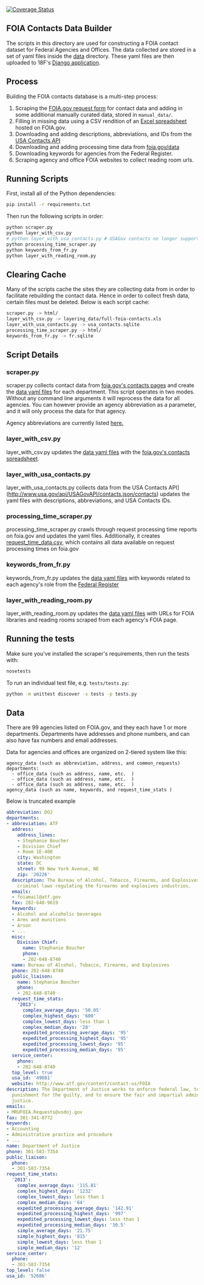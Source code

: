 [![Coverage Status](https://coveralls.io/repos/18F/foia/badge.png)](https://coveralls.io/r/18F/foia)

## FOIA Contacts Data Builder

The scripts in this directory are used for constructing a FOIA contact dataset for Federal Agencies and Offices. The data collected are stored
in a set of yaml files inside the [data](https://github.com/18F/foia/tree/master/contacts/data) directory. These yaml files are
then uploaded to 18F's [Django application](https://github.com/18F/foia-hub).


## Process

Building the FOIA contacts database is a multi-step process:

1. Scraping the [FOIA.gov request form](https://www.foia.gov/report-makerequest.html) for contact data and adding in some additional manually curated data, stored in `manual_data/`.
2. Filling in missing data using a CSV rendition of an [Excel spreadsheet](https://www.foia.gov/full-foia-contacts.xls) hosted on FOIA.gov.
3. Downloading and adding descriptions, abbreviations, and IDs from the
[USA Contacts API](http://www.usa.gov/api/USAGovAPI/contacts.json/contacts)
4. Downloading and adding processing time data from [foia.gov/data](https://www.foia.gov/data.html)
5. Downloading keywords for agencies from the Federal Register.
6. Scraping agency and office FOIA websites to collect reading room urls.

## Running Scripts

First, install all of the Python dependencies:

```bash
pip install -r requirements.txt
```

Then run the following scripts in order:

```bash
python scraper.py
python layer_with_csv.py
# python layer_with_usa_contacts.py # USAGov contacts no longer supports this API
python processing_time_scraper.py
python keywords_from_fr.py
python layer_with_reading_room.py
```

## Clearing Cache

Many of the scripts cache the sites they are collecting data from
in order to facilitate rebuilding the contact data. Hence in order to collect
fresh data, certain files must be deleted. Below is each script cache:

```bash
scraper.py -> html/
layer_with_csv.py -> layering_data/full-foia-contacts.xls
layer_with_usa_contacts.py -> usa_contacts.sqlite
processing_time_scraper.py -> html/
keywords_from_fr.py -> fr.sqlite
```

## Script Details

### scraper.py

scraper.py collects contact data from [foia.gov's contacts pages](https://www.foia.gov/report-makerequest.html) and create the [data yaml files](https://github.com/18F/foia/tree/master/contacts/data) for each department. This script operates in two modes. Without any command line arguments it will
reprocess the data for all agencies. You can however provide an agency
abbreviation as a parameter, and it will only process the data for that agency.

Agency abbreviations are currently listed
[here.](https://github.com/18F/foia/blob/master/contacts/scraper.py#L21)

### layer_with_csv.py

layer_with_csv.py updates the [data yaml files](https://github.com/18F/foia/tree/master/contacts/data) with the [foia.gov's contacts spreadsheet](https://www.foia.gov/full-foia-contacts.xls).

### layer_with_usa_contacts.py

layer_with_usa_contacts.py collects data from the USA Contacts API](http://www.usa.gov/api/USAGovAPI/contacts.json/contacts) updates the yaml files with descriptions, abbreviations, and USA Contacts IDs.

### processing_time_scraper.py

processing_time_scraper.py crawls through request processing time reports
on foia.gov and updates the yaml files. Additionally, it creates
[request_time_data.csv](https://github.com/18F/foia/blob/master/contacts/request_time_data.csv), which contains all data available on request
processing times on foia.gov

### keywords_from_fr.py

keywords_from_fr.py updates the [data yaml files](https://github.com/18F/foia/tree/master/contacts/data) with keywords related to each agency's role from the [Federal Register](https://www.federalregister.gov/)

### layer_with_reading_room.py

layer_with_reading_room.py updates the [data yaml files](https://github.com/18F/foia/tree/master/contacts/data) with URLs for FOIA libraries and reading rooms scraped from each agency's FOIA page.

## Running the tests

Make sure you've installed the scraper's requirements, then run the tests
with:

```bash
nosetests
```

To run an individual test file, e.g. `tests/tests.py`:

```bash
python -m unittest discover -s tests -p tests.py
```

## Data

There are 99 agencies listed on FOIA.gov, and they each have 1 or more departments. Departments have addresses and phone numbers, and can also have fax numbers and email addresses.

Data for agencies and offices are organized on 2-tiered system like this:
```
agency_data (such as abbreviation, address, and common_requests)
departments:
  - office_data (such as address, name, etc.  )
  - office_data (such as address, name, etc.  )
  - office_data (such as address, name, etc.  )
agency_data (such as name, keywords, and request_time_stats )
```

Below is truncated example
```yaml
abbreviation: DOJ
departments:
- abbreviation: ATF
  address:
    address_lines:
    - Stephanie Boucher
    - Division Chief
    - Room 1E-400
    city: Washington
    state: DC
    street: 99 New York Avenue, NE
    zip: '20226'
  description: The Bureau of Alcohol, Tobacco, Firearms, and Explosives enforces federal
    criminal laws regulating the firearms and explosives industries.
  emails:
  - foiamail@atf.gov
  fax: 202-648-9619
  keywords:
  - Alcohol and alcoholic beverages
  - Arms and munitions
  - Arson
  - ...
  misc:
    Division Chief:
      name: Stephanie Boucher
      phone:
      - 202-648-8740
  name: Bureau of Alcohol, Tobacco, Firearms, and Explosives
  phone: 202-648-8740
  public_liaison:
    name: Stephanie Boucher
    phone:
    - 202-648-8740
  request_time_stats:
    '2013':
      complex_average_days: '50.05'
      complex_highest_days: '600'
      complex_lowest_days: less than 1
      complex_median_days: '28'
      expedited_processing_average_days: '95'
      expedited_processing_highest_days: '95'
      expedited_processing_lowest_days: '95'
      expedited_processing_median_days: '95'
  service_center:
    phone:
    - 202-648-8740
  top_level: true
  usa_id: '49081'
  website: http://www.atf.gov/content/contact-us/FOIA
description: The Department of Justice works to enforce federal law, to seek just
  punishment for the guilty, and to ensure the fair and impartial administration of
  justice.
emails:
- MRUFOIA.Requests@usdoj.gov
fax: 301-341-0772
keywords:
- Accounting
- Administrative practice and procedure
- ...
name: Department of Justice
phone: 301-583-7354
public_liaison:
  phone:
  - 301-583-7354
request_time_stats:
  '2013':
    complex_average_days: '115.81'
    complex_highest_days: '1232'
    complex_lowest_days: less than 1
    complex_median_days: '64'
    expedited_processing_average_days: '142.91'
    expedited_processing_highest_days: '997'
    expedited_processing_lowest_days: less than 1
    expedited_processing_median_days: '30.5'
    simple_average_days: '21.75'
    simple_highest_days: '815'
    simple_lowest_days: less than 1
    simple_median_days: '12'
service_center:
  phone:
  - 301-583-7354
top_level: false
usa_id: '52686'
```
